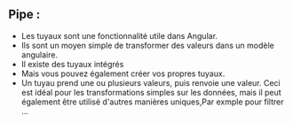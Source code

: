 
##  Pipe :
- Les tuyaux sont une fonctionnalité utile dans Angular.<br>
- Ils sont un moyen simple de transformer des valeurs dans un modèle angulaire.<br> 
- Il existe des tuyaux intégrés <br>
- Mais vous pouvez également créer vos propres tuyaux. <br> 
- Un tuyau prend une ou plusieurs valeurs, puis renvoie une valeur. Ceci est idéal pour les transformations simples sur les données,
 mais il peut également être utilisé d'autres manières uniques,Par exmple pour filtrer ...

